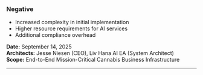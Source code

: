 ### Negative

- Increased complexity in initial implementation
- Higher resource requirements for AI services
- Additional compliance overhead

**Date:** September 14, 2025  
**Architects:** Jesse Niesen (CEO), Liv Hana AI EA (System Architect)  
**Scope:** End-to-End Mission-Critical Cannabis Business Infrastructure  

---

